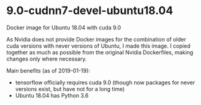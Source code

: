 # 9.0-cudnn7-devel-ubuntu18.04
Docker image for Ubuntu 18.04 with cuda 9.0

As Nvidia does not provide Docker images for the combination of older cuda versions with never versions of Ubuntu, I made this image. I copied together as much as possible from the original Nvidia Dockerfiles, making changes only where necessary.

Main benefits (as of 2019-01-19):

* tensorflow officially requires cuda 9.0 (though now packages for never versions exist, but have not for a long time)
* Ubuntu 18.04 has Python 3.6
